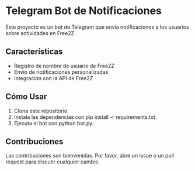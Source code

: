 # Telegram Bot de Notificaciones

Este proyecto es un bot de Telegram que envía notificaciones a los usuarios sobre actividades en Free2Z.

## Características

- Registro de nombre de usuario de Free2Z
- Envío de notificaciones personalizadas
- Integración con la API de Free2Z

## Cómo Usar

1. Clona este repositorio.
2. Instala las dependencias con pip install -r requirements.txt.
3. Ejecuta el bot con python bot.py.

## Contribuciones

Las contribuciones son bienvenidas. Por favor, abre un issue o un pull request para discutir cualquier cambio.


<!---
DarwinZ11/DarwinZ11 is a ✨ special ✨ repository because its `README.md` (this file) appears on your GitHub profile.
You can click the Preview link to take a look at your changes.
--->
